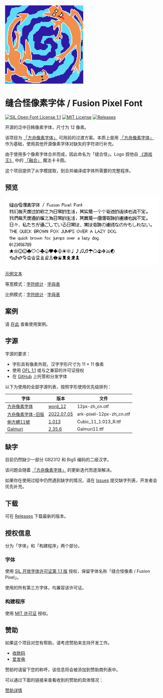 ![banner](docs/logo.png)

# 缝合怪像素字体 / Fusion Pixel Font

[![SIL Open Font License 1.1](https://img.shields.io/badge/license-OFL--1.1-orange)](https://scripts.sil.org/OFL)
[![MIT License](https://img.shields.io/badge/license-MIT-green)](https://opensource.org/licenses/MIT)
[![Releases](https://img.shields.io/github/v/release/TakWolf/fusion-pixel-font)](https://github.com/TakWolf/fusion-pixel-font/releases)

开源的泛中日韩像素字体，尺寸为 12 像素。

该项目为 [「方舟像素字体」](https://github.com/TakWolf/ark-pixel-font) 可用前的过渡方案。本质上是用 [「方舟像素字体」](https://github.com/TakWolf/ark-pixel-font) 作为基础，使用其他开源像素字体对缺失的字符进行补充。

由于使用多个像素字体合并而成，因此命名为「缝合怪」。Logo 捏他自 [《游戏王》](https://zh.wikipedia.org/wiki/%E9%81%8A%E6%88%B2%E7%8E%8B) 中的 [「融合」](https://zh.moegirl.org.cn/%E8%9E%8D%E5%90%88) 魔法卡卡图。

这个项目提供了从字模提取，到合并编译成字体所需要的完整程序。

## 预览

![preview](docs/preview.png)

[示例文本](https://fusion-pixel-font.takwolf.com)

等宽模式：[字符统计](docs/font-info-monospaced.md) · [字母表](https://fusion-pixel-font.takwolf.com/alphabet-monospaced.html)

比例模式：[字符统计](docs/font-info-proportional.md) · [字母表](https://fusion-pixel-font.takwolf.com/alphabet-proportional.html)

## 案例

请 [在此](docs/cases.md) 查看使用案例。

## 字源

字源的要求：

- 字形具有像素外观，汉字字形尺寸为 11 × 11 像素
- 使用 [OFL 1.1](https://scripts.sil.org/OFL) 或与之兼容的许可证授权
- 在 [GitHub](https://github.com) 上托管和分发字体

以下为使用的全部字源列表，按照字形使用优先级排列：

| 字体 | 版本 | 文件 |
|---|---|---|
| [方舟像素字体](https://github.com/TakWolf/ark-pixel-font) | [word_12](https://github.com/TakWolf/ark-pixel-font/tree/feature/word_12) | 12px-zh_cn.otf |
| [方舟像素字体-旧版](https://github.com/TakWolf/ark-pixel-font) | [2022.07.05](https://github.com/TakWolf/ark-pixel-font/releases/tag/2022.07.05) | ark-pixel-12px-zh_cn.otf |
| [俐方體11號](https://github.com/ACh-K/Cubic-11) | [1.013](https://github.com/ACh-K/Cubic-11/releases/tag/v1.013) | Cubic_11_1.013_R.ttf |
| [Galmuri](https://github.com/quiple/galmuri) | [2.35.6](https://github.com/quiple/galmuri/releases/tag/v2.35.6) | Galmuri11.ttf |

## 缺字

目前仍然缺少一部分 GB2312 和 Big5 编码的二级汉字。

该问题会随着 [「方舟像素字体」](https://github.com/TakWolf/ark-pixel-font) 的更新迭代而逐渐解决。

如果你在使用过程中仍然遇到缺字的情况，请在 [Issues](https://github.com/TakWolf/fusion-pixel-font/issues) 提交缺字列表，开发者会优先补充。

## 下载

可在 [Releases](https://github.com/TakWolf/fusion-pixel-font/releases) 下载最新的版本。

## 授权信息

分为「字体」和「构建程序」两个部分。

### 字体

使用 [SIL 开放字体许可证第 1.1 版](LICENSE-OFL) 授权，保留字体名称「缝合怪像素 / Fusion Pixel」。

使用的所有第三方字体，均兼容该许可证。

### 构建程序

使用 [MIT 许可证](LICENSE-MIT) 授权。

## 赞助

如果这个项目对您有帮助，请考虑赞助来支持开发工作。

- [收款码](https://github.com/TakWolf/TakWolf/blob/master/payment-qr-codes.md)
- [爱发电](https://afdian.net/@takwolf)

赞助时请留下您的称呼，该信息将会被添加到赞助商列表中。

可以通过下面的链接来查看收到的赞助的具体情况：

[赞助详情](https://github.com/TakWolf/TakWolf/blob/master/sponsors.md)
